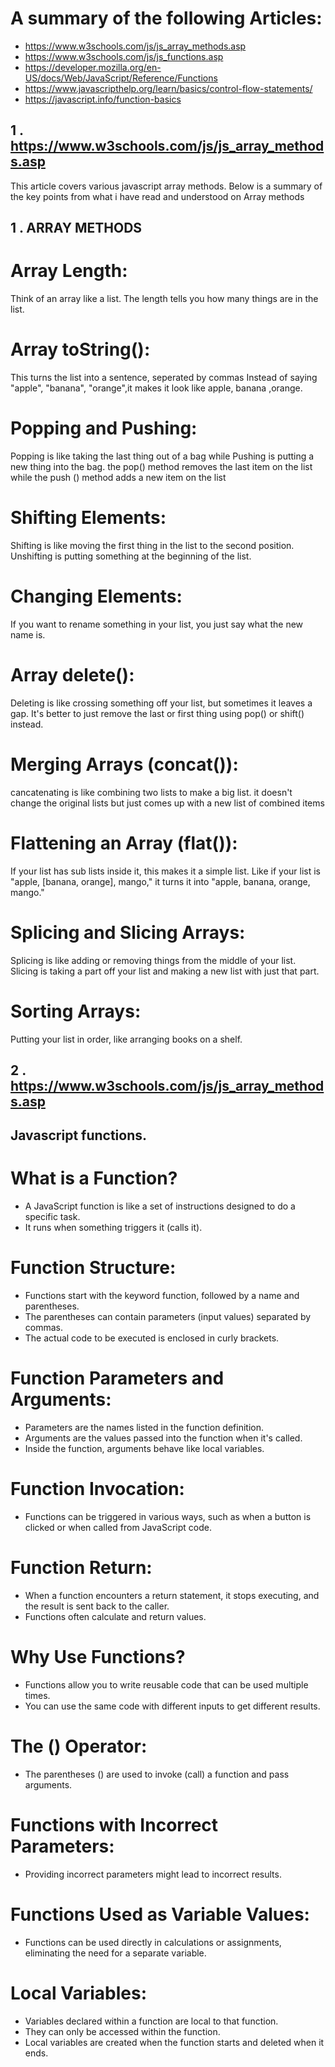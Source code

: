 # A summary of  the following Articles:

- https://www.w3schools.com/js/js_array_methods.asp
- https://www.w3schools.com/js/js_functions.asp
- https://developer.mozilla.org/en-US/docs/Web/JavaScript/Reference/Functions
- https://www.javascripthelp.org/learn/basics/control-flow-statements/
- https://javascript.info/function-basics

## 1 . https://www.w3schools.com/js/js_array_methods.asp
This article covers various javascript array methods. Below is a summary of the key points from what i have read and understood on Array methods

## 1 . ARRAY METHODS
# Array Length:
Think of an array like a list. The length tells you how many things are in the list.
# Array toString():
This turns the list into a sentence, seperated by commas Instead of saying "apple", "banana", "orange",it makes it look like apple, banana ,orange.
# Popping and Pushing:
Popping is like taking the last thing out of a bag while Pushing is putting a new thing into the bag. the pop() method removes the last item on the list while the  push () method adds a new item on the list
# Shifting Elements:
Shifting is like moving the first thing in the list to the second position. Unshifting is putting something at the beginning of the list.
# Changing Elements:
If you want to rename something in your list, you just say what the new name is.
# Array delete():
Deleting is like crossing something off your list, but sometimes it leaves a gap. It's better to just remove the last or first thing using pop() or shift() instead.
# Merging Arrays (concat()):
cancatenating is like combining two lists to make a big list. it doesn't change the original lists but just comes up with a new list of combined items
# Flattening an Array (flat()):
If your list has sub lists inside it, this makes it a simple list. Like if your list is "apple, [banana, orange], mango," it turns it into "apple, banana, orange, mango."
# Splicing and Slicing Arrays:
Splicing is like adding or removing things from the middle of your list.
Slicing is taking a part off your list and making a new list with just that part.
# Sorting Arrays:
Putting your list in order, like arranging books on a shelf.


## 2 . https://www.w3schools.com/js/js_array_methods.asp

## Javascript functions.
# What is a Function?
*  A JavaScript function is like a set of instructions designed to do a specific task.
* It runs when something triggers it (calls it).
# Function Structure:
* Functions start with the keyword function, followed by a name and parentheses.
* The parentheses can contain parameters (input values) separated by commas.
* The actual code to be executed is enclosed in curly brackets.
# Function Parameters and Arguments:
* Parameters are the names listed in the function definition.
* Arguments are the values passed into the function when it's called.
* Inside the function, arguments behave like local variables.
# Function Invocation:
* Functions can be triggered in various ways, such as when a button is clicked or when called from JavaScript code.
# Function Return:
* When a function encounters a return statement, it stops executing, and the result is sent back to the caller.
* Functions often calculate and return values.
# Why Use Functions?
* Functions allow you to write reusable code that can be used multiple times.
* You can use the same code with different inputs to get different results.
# The () Operator:
* The parentheses () are used to invoke (call) a function and pass arguments.
# Functions with Incorrect Parameters:
* Providing incorrect parameters might lead to incorrect results.
# Functions Used as Variable Values:
* Functions can be used directly in calculations or assignments, eliminating the need for a separate variable.
# Local Variables:
* Variables declared within a function are local to that function.
* They can only be accessed within the function.
* Local variables are created when the function starts and deleted when it ends.
